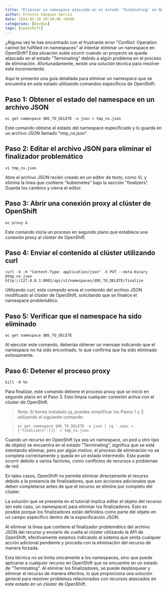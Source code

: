 ```yaml
---
title: "Eliminar un namespace atascado en el estado 'Terminating' en OpenShift"
author: Ernesto Vázquez García
date: 2024-05-10 19:20:00 +0100
categories: [DevOps]
tags: [openshift]
---
```


¿Alguna vez te has encontrado con el frustrante error "Conflict: Operation cannot be fulfilled on namespaces" al intentar eliminar un namespace en OpenShift? Esta situación suele ocurrir cuando un proyecto se queda atascado en el estado "Terminating" debido a algún problema en el proceso de eliminación. Afortunadamente, existe una solución técnica para resolver este inconveniente.

Aquí te presento una guía detallada para eliminar un namespace que se encuentra en este estado utilizando comandos específicos de OpenShift:

## Paso 1: Obtener el estado del namespace en un archivo JSON

```
oc get namespace $NS_TO_DELETE -o json > tmp_ns.json
```

Este comando obtiene el estado del namespace especificado y lo guarda en un archivo JSON llamado "tmp_ns.json".

## Paso 2: Editar el archivo JSON para eliminar el finalizador problemático

```
vi tmp_ns.json
```

Abre el archivo JSON recién creado en un editor de texto, como Vi, y elimina la línea que contiene "kubernetes" bajo la sección "finalizers". Guarda los cambios y cierra el editor.


## Paso 3: Abrir una conexión proxy al clúster de OpenShift

```
oc proxy &
```

Este comando inicia un proceso en segundo plano que establece una conexión proxy al clúster de OpenShift.

## Paso 4: Enviar el contenido al clúster utilizando curl

```
curl -k -H "Content-Type: application/json" -X PUT --data-binary @tmp_ns.json http://127.0.0.1:8001/api/v1/namespaces/$NS_TO_DELETE/finalize
```

Utilizando curl, este comando envía el contenido del archivo JSON modificado al clúster de OpenShift, solicitando que se finalice el namespace problemático.

## Paso 5: Verificar que el namespace ha sido eliminado

```
oc get namespace $NS_TO_DELETE
```

Al ejecutar este comando, deberías obtener un mensaje indicando que el namespace no ha sido encontrado, lo que confirma que ha sido eliminado exitosamente.

## Paso 6: Detener el proceso proxy

```
kill -9 %%
```

Para finalizar, este comando detiene el proceso proxy que se inició en segundo plano en el Paso 3. Esto limpia cualquier conexión activa con el clúster de OpenShift.


> Nota: Si tienes instalado jq, puedes simplificar los Pasos 1 y 2 utilizando el siguiente comando:

> ```
> oc get namespace $NS_TO_DELETE -o json | jq '.spec = {"finalizers":[]}' > tmp_ns.json
> ```

Cuando un recurso en OpenShift (ya sea un namespace, un pod u otro tipo de objeto) se encuentra en el estado "Terminating", significa que se está intentando eliminar, pero por algún motivo, el proceso de eliminación no se completa correctamente y queda en un estado intermedio. Esto puede ocurrir debido a varios factores, como conflictos de recursos o problemas de red.

En tales casos, OpenShift no permite eliminar directamente el recurso debido a la presencia de finalizadores, que son acciones adicionales que deben completarse antes de que el recurso se elimine por completo del clúster.

La solución que se presenta en el tutorial implica editar el objeto del recurso (en este caso, un namespace) para eliminar los finalizadores. Esto es posible porque los finalizadores están definidos como parte del objeto en un campo específico dentro de la especificación JSON.

Al eliminar la línea que contiene el finalizador problemático del archivo JSON del recurso y enviarlo de vuelta al clúster utilizando la API de OpenShift, efectivamente estamos indicando al sistema que omita cualquier acción adicional pendiente y proceda con la eliminación del recurso de manera forzada.

Esta técnica no se limita únicamente a los namespaces, sino que puede aplicarse a cualquier recurso en OpenShift que se encuentre en un estado de "Terminating". Al eliminar los finalizadores, se puede desbloquear y eliminar el recurso de manera efectiva, lo que proporciona una solución general para resolver problemas relacionados con recursos atascados en este estado en un clúster de OpenShift.
